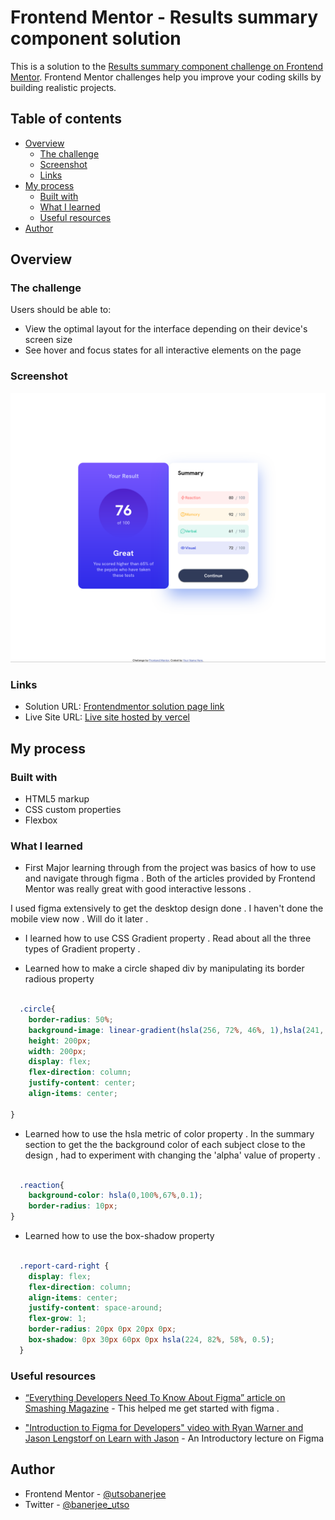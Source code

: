 # Frontend Mentor - Results summary component solution

This is a solution to the [Results summary component challenge on Frontend Mentor](https://www.frontendmentor.io/challenges/results-summary-component-CE_K6s0maV). Frontend Mentor challenges help you improve your coding skills by building realistic projects. 

## Table of contents

- [Overview](#overview)
  - [The challenge](#the-challenge)
  - [Screenshot](#screenshot)
  - [Links](#links)
- [My process](#my-process)
  - [Built with](#built-with)
  - [What I learned](#what-i-learned)
  - [Useful resources](#useful-resources)
- [Author](#author)


## Overview

### The challenge

Users should be able to:

- View the optimal layout for the interface depending on their device's screen size
- See hover and focus states for all interactive elements on the page

### Screenshot

![](./Screenshot-Frontend%20Mentor%20Results%20summary%20component.png)



### Links

- Solution URL: [Frontendmentor solution page link](https://www.frontendmentor.io/solutions/result-summary-component-desktop-version-using-css-flexbox-L2ZHMoPCPx)
- Live Site URL: [Live site hosted by vercel](https://utso-result.vercel.app/)

## My process

### Built with

- HTML5 markup
- CSS custom properties
- Flexbox



### What I learned

- First Major learning through from the project was basics of how to use and navigate through figma . Both of the articles provided by Frontend Mentor was really great with good interactive lessons .

I used figma extensively to get the desktop design done . I haven't done the mobile view now . Will do it later .

- I learned how to use CSS Gradient property . Read about all the three types of Gradient property .

- Learned how to make a circle shaped div by manipulating its border radious property 

```css

  .circle{
    border-radius: 50%;
    background-image: linear-gradient(hsla(256, 72%, 46%, 1),hsla(241, 72%, 46%, 0));
    height: 200px;
    width: 200px;
    display: flex;
    flex-direction: column;
    justify-content: center;
    align-items: center;
    
}
```


- Learned how to use the hsla metric of color property . In the summary section to get the the background color of each subject close to the design , had to experiment with changing the 'alpha' value of property .

```css

  .reaction{
    background-color: hsla(0,100%,67%,0.1);
    border-radius: 10px;
}

```

- Learned how to use the box-shadow property

```css

  .report-card-right {
    display: flex;
    flex-direction: column;
    align-items: center;
    justify-content: space-around;
    flex-grow: 1;
    border-radius: 20px 0px 20px 0px;
    box-shadow: 0px 30px 60px 0px hsla(224, 82%, 58%, 0.5);
  }

```


### Useful resources

- [“Everything Developers Need To Know About Figma” article on Smashing Magazine](https://www.smashingmagazine.com/2020/09/figma-developers-guide/) - This helped me get started with figma .

-  ["Introduction to Figma for Developers" video with Ryan Warner and Jason Lengstorf on Learn with Jason](https://www.learnwithjason.dev/introduction-to-figma-for-developers) - An Introductory lecture on Figma


## Author

- Frontend Mentor - [@utsobanerjee](https://www.frontendmentor.io/profile/utsobanerjee)
- Twitter - [@banerjee_utso](https://twitter.com/banerjee_utso)


